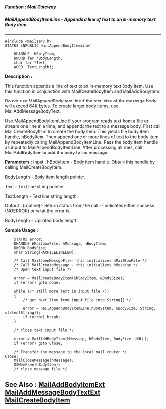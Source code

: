 ##### Function : Mail Gateway
##### MailAppendBodyItemLine - Appends a line of text to an in-memory text Body item. 
---
```
#include <mailserv.h>
STATUS LNPUBLIC MailAppendBodyItemLine(

	DHANDLE  hBodyItem,
	DWORD far *BodyLength,
	char far *Text,
	WORD  TextLength);
```
**Description :**

This function appends a line of text to an in-memory text Body item.  Use this 
function in conjunction with MailCreateBodyItem and MailAddBodyItem. 

Do not use MailAppendBodyItemLine if the total size of the message body will 
exceed 64K bytes.  To create larger body items, use MailAddMessageBodyText.

Use MailAppendBodyItemLine if your program reads text from a file or stream one 
line at a time, and appends the text to a message body.  First call 
MailCreateBodyItem to create the body item. This yields the body item handle, 
hBodyItem.  Then append one or more lines of text to the body item by 
repeatedly calling MailAppendBodyItemLine.  Pass the body item handle as input 
to MailAppendBodyItemLine.  After processing all lines, call MailAddBodyItem to 
add the body to the message. 

**Parameters :**
Input :
hBodyItem  -  Body item handle. Obtain this handle by calling MailCreateBodyItem.

BodyLength  -  Body item length pointer.

Text  -  Text line string pointer.

TextLength  -  Text line string length.

Output :
(routine)  -  Return status from the call -- indicates either success (NOERROR) or what the error is.


BodyLength  -  Updated body length.


**Sample Usage :**
```
    STATUS error; 
    DHANDLE hMailboxFile, hMessage, hBodyItem;
    DWORD BodySize;
    char String[MAXFILELINELEN];

    /* Call MailOpenMessgeFile- this initializes hMailBoxFile */
    /* Call MailCreateMessage - this initializes hMessage */
    /* Open text input file */

    error = MailCreateBodyItem(&hBodyItem, &BodySize);
    if (error) goto done;

    while (/* still more text in input file /))
    {
        /* get next line from input file into String[] */

        error = MailAppendBodyItemLine(hBodyItem, &BodySize, String, 
strlen(String));
        if (error) break;
    }

    /* close text input file */

    error = MailAddBodyItem(hMessage, hBodyItem, BodySize, NULL);
    if (error) goto Close;

    /* Transfer the message to the local mail router */
Close:
    MailCloseMessage(hMessage);
    OSMemFree(hBodyItem);
    /* close message file */
```
**See Also :**
[MailAddBodyItemExt](/domino-c-api-docs/reference/Func/MailAddBodyItemExt)
[MailAddMessageBodyTextExt](/domino-c-api-docs/reference/Func/MailAddMessageBodyTextExt)
[MailCreateBodyItem](/domino-c-api-docs/reference/Func/MailCreateBodyItem)
---
